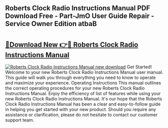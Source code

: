 ## Roberts Clock Radio Instructions Manual PDF Download Free - Part-JmO User Guide Repair - Service Owner Edition atbaB

# <h2><a href="http://cf16447.oget.top/?id=Roberts+Clock+Radio+Instructions+Manual">🔗Download New 👉🔴 Roberts Clock Radio Instructions Manual</a></h2>

[![Roberts Clock Radio Instructions Manual new download](https://i.imgur.com/5g1atiW.png)](http://cf16447.oget.top/?id=Roberts+Clock+Radio+Instructions+Manual)
Get Started! Welcome to your new Roberts Clock Radio Instructions Manual user manual. This guide will walk you through everything you need to know to operate and maximize your experience. Operating Instructions This manual outlines the correct operating procedures for your new Roberts Clock Radio Instructions Manual. Enjoy the efficiency of list of features while using your new Roberts Clock Radio Instructions Manual. It's our hope that the Roberts Clock Radio Instructions Manual has been a clear and easy-to-follow guide in helping you get started with your new product. Should you require any assistance or clarification, please do not hesitate to contact our customer support team.
